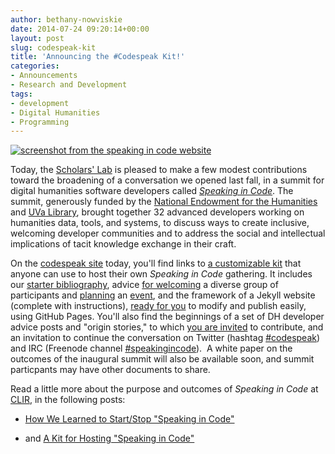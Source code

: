 ```yaml
---
author: bethany-nowviskie
date: 2014-07-24 09:20:14+00:00
layout: post
slug: codespeak-kit
title: 'Announcing the #Codespeak Kit!'
categories:
- Announcements
- Research and Development
tags:
- development
- Digital Humanities
- Programming
---
```


[![screenshot from the speaking in code website](http://static.scholarslab.org/wp-content/uploads/2014/07/Screenshot-2014-07-24-09.00.36-225x300.png)](http://codespeak.scholarslab.org)

Today, the [Scholars' Lab](http://scholarslab.org/) is pleased to make a few modest contributions toward the broadening of a conversation we opened last fall, in a summit for digital humanities software developers called _[Speaking in Code](http://codespeak.scholarslab.org)_. The summit, generously funded by the [National Endowment for the Humanities](http://neh.gov/odh) and [UVa Library](http://scholarslab.org), brought together 32 advanced developers working on humanities data, tools, and systems, to discuss ways to create inclusive, welcoming developer communities and to address the social and intellectual implications of tacit knowledge exchange in their craft.

On the [codespeak site](http://codespeak.scholarslab.org) today, you'll find links to [a customizable kit](https://github.com/scholarslab/codespeakkit) that anyone can use to host their own _Speaking in Code_ gathering. It includes our [starter bibliography](https://github.com/scholarslab/codespeakkit/blob/master/bibliography.md), advice [for welcoming](https://github.com/scholarslab/codespeakkit/blob/master/planning.md) a diverse group of participants and [planning](https://github.com/scholarslab/codespeakkit/blob/master/logistics.md) an [event](https://github.com/scholarslab/codespeakkit/blob/master/schedule.md), and the framework of a Jekyll website (complete with instructions), [ready for you](https://github.com/scholarslab/codespeakkit/blob/master/README.md) to modify and publish easily, using GitHub Pages. You'll also find the beginnings of a set of DH developer advice posts and "origin stories," to which [you are invited](http://codespeak.scholarslab.org/starting) to contribute, and an invitation to continue the conversation on Twitter (hashtag [#codespeak](https://twitter.com/search?q=%23codespeak)) and IRC (Freenode channel [#speakingincode](http://webchat.freenode.net/?channels=%23speakingincode&uio=d4)).  A white paper on the outcomes of the inaugural summit will also be available soon, and summit particpants may have other documents to share.

Read a little more about the purpose and outcomes of _Speaking in Code_ at [CLIR](http://clir.org), in the following posts:





  * [ How We Learned to Start/Stop "Speaking in Code"](http://connect.clir.org/BlogsMain/BlogViewer/?BlogKey=2c505b4b-0f6f-4d2b-ad8a-83b24b48705c)


  * and [A Kit for Hosting "Speaking in Code"](http://connect.clir.org/blogs/bethany-nowviskie/2014/07/24/a-kit-for-hosting-speaking-in-code)
